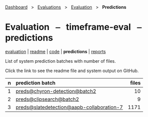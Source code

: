 [Dashboard](../../../index.md)  &nbsp; > &nbsp; [Evaluations](../../index.md)  &nbsp; > &nbsp; [Evaluation](../index.md)  &nbsp; > &nbsp; **Predictions** 

# Evaluation &nbsp; ⎯ &nbsp; timeframe-eval &nbsp; ⎯ &nbsp; predictions

[evaluation](../index.md) | [readme](../readme_file.md) | [code](../code.md) | **predictions** | [reports](../reports/index.md) 

List of system prediction batches with number of files.

Click the link to see the readme file and system output on GitHub.

| n | prediction batch | files |
| ------: | :------ | ------: |
| 1 | [preds@chyron-detection@batch2](https://github.com/clamsproject/aapb-evaluations/tree/854eeb362d3500232982eda53bda4eb47d76df51/timeframe-eval/preds@chyron-detection@batch2) | 10 |
| 2 | [preds@clipsearch@batch2](https://github.com/clamsproject/aapb-evaluations/tree/854eeb362d3500232982eda53bda4eb47d76df51/timeframe-eval/preds@clipsearch@batch2) | 9 |
| 3 | [preds@slatedetection@aapb-collaboration-7](https://github.com/clamsproject/aapb-evaluations/tree/854eeb362d3500232982eda53bda4eb47d76df51/timeframe-eval/preds@slatedetection@aapb-collaboration-7) | 1171 |
